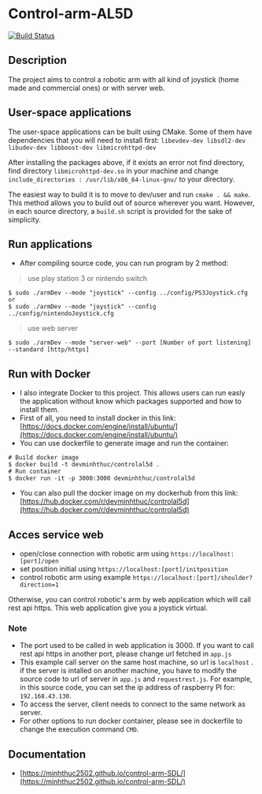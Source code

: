 # Control-arm-AL5D
[![Build Status](https://travis-ci.com/minhthuc2502/control-arm-SDL.svg?branch=master)](https://travis-ci.com/minhthuc2502/control-arm-SDL)

## Description
The project aims to control a robotic arm with all kind of joystick (home made and commercial ones) or with server web.

## User-space applications

The user-space applications can be built using CMake. Some of them have dependencies that you will need to install first: `libevdev-dev libsdl2-dev libudev-dev libboost-dev libmicrohttpd-dev`

After installing the packages above, if it exists an error not find directory, find directory `libmicrohttpd-dev.so` in your machine and change `include_directories : /usr/lib/x86_64-linux-gnu/` to your directory.

The easiest way to build it is to move to dev/user and run `cmake . && make`. This method allows you to build out of source wherever you want.
However, in each source directory, a `build.sh` script is provided for the sake of simplicity.

## Run applications
- After compiling source code, you can run program by 2 method:
> use play station 3 or nintendo switch
```
$ sudo ./armDev --mode "joystick" --config ../config/PS3Joystick.cfg
or 
$ sudo ./armDev --mode "joystick" --config ../config/nintendoJoystick.cfg
```
> use web server
```
$ sudo ./armDev --mode "server-web" --port [Number of port listening] --standard [http/https]
```

## Run with Docker
- I also integrate Docker to this project. This allows users can run easly the application without know which packages supported and how to install them.
- First of all, you need to install docker in this link: [https://docs.docker.com/engine/install/ubuntu/](https://docs.docker.com/engine/install/ubuntu/)
- You can use dockerfile to generate image and run the container:

```
# Build docker image
$ docker build -t devminhthuc/controlal5d .
# Run container
$ docker run -it -p 3000:3000 devminhthuc/controlal5d
```
- You can also pull the docker image on my dockerhub from this link:
[https://hub.docker.com/r/devminhthuc/controlal5d](https://hub.docker.com/r/devminhthuc/controlal5d)

## Acces service web

- open/close connection with robotic arm using `https://localhost:[port]/open`
- set position initial using `https://localhost:[port]/initposition`
- control robotic arm using example `https://localhost:[port]/shoulder?direction=1`

Otherwise, you can control robotic's arm by web application which will call rest api https. This web application give you a joystick virtual.

### Note

- The port used to be called in web application is 3000. If you want to call rest api https in another port, please change url fetched in `app.js` 
- This example call server on the same host machine, so url is `localhost` . if the server is intalled on another machine, you have to modify the source code to url of server in `app.js` and `requestrest.js`. For example, in this source code, you can set the ip address of raspberry PI for: `192.168.43.130`.
- To access the server, client needs to connect to the same network as server.
- For other options to run docker container, please see in dockerfile to change the execution command `CMD`.

## Documentation

- [https://minhthuc2502.github.io/control-arm-SDL/](https://minhthuc2502.github.io/control-arm-SDL/)
